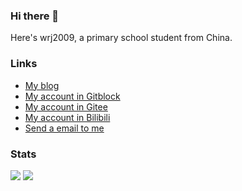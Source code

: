 ### Hi there 👋
Here's wrj2009, a primary school student from China. 

### Links
- [My blog](https://wrj2009.github.io)  
- [My account in Gitblock](https://gitblock.cn/Users/1112718)  
- [My account in Gitee](https://gitee.com/wrj2009)  
- [My account in Bilibili](https://space.bilibili.com/667011224)  
- [Send a email to me](mailto:wrj-2009@qq.com)  

### Stats
[![](https://github-readme-stats.vercel.app/api?username=wrj2009&show_icons=true&bg_color=0d1117&text_color=c8d0d8&icon_color=58a5fe&hide_border=true)](https://github-readme-stats.vercel.app/api?username=wrj2009&show_icons=true&bg_color=0d1117&text_color=c8d0d8&icon_color=58a5fe&hide_border=true)
[![](https://github-readme-stats.vercel.app/api/top-langs/?username=wrj2009&bg_color=0d1117&text_color=c8d0d8&layout=compact&hide_border=true)](https://github-readme-stats.vercel.app/api/top-langs/?username=wrj2009&bg_color=0d1117&text_color=c8d0d8&layout=compact&hide_border=true)
